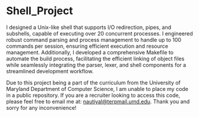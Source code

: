 # Shell_Project
I designed a Unix-like shell that supports I/O redirection, pipes, and subshells, capable of executing over 20 concurrent processes. I engineered robust command parsing and process management to handle up to 100 commands per session, ensuring efficient execution and resource management. Additionally, I developed a comprehensive Makefile to automate the build process, facilitating the efficient linking of object files while seamlessly integrating the parser, lexer, and shell components for a streamlined development workflow.

Due to this project being a part of the curriculum from the University of Maryland Department of Computer Science, I am unable to place my code in a public repository. If you are a recruiter looking to access this code, please
feel free to email me at: nautiyal@terpmail.umd.edu. Thank you and sorry for any inconvenience!
